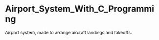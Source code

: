 # Airport_System_With_C_Programming
 Airport system, made to arrange aircraft landings and takeoffs.
